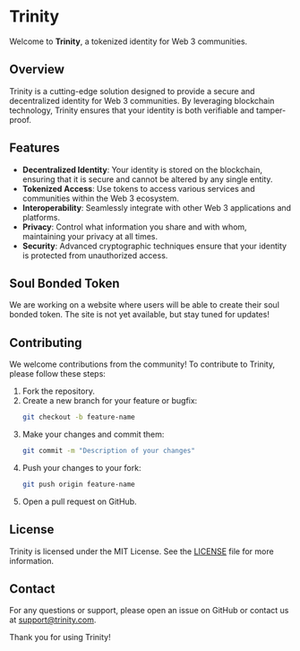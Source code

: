 # Trinity

Welcome to **Trinity**, a tokenized identity for Web 3 communities.

## Overview

Trinity is a cutting-edge solution designed to provide a secure and decentralized identity for Web 3 communities. By leveraging blockchain technology, Trinity ensures that your identity is both verifiable and tamper-proof.

## Features

- **Decentralized Identity**: Your identity is stored on the blockchain, ensuring that it is secure and cannot be altered by any single entity.
- **Tokenized Access**: Use tokens to access various services and communities within the Web 3 ecosystem.
- **Interoperability**: Seamlessly integrate with other Web 3 applications and platforms.
- **Privacy**: Control what information you share and with whom, maintaining your privacy at all times.
- **Security**: Advanced cryptographic techniques ensure that your identity is protected from unauthorized access.

## Soul Bonded Token

We are working on a website where users will be able to create their soul bonded token. The site is not yet available, but stay tuned for updates!

## Contributing

We welcome contributions from the community! To contribute to Trinity, please follow these steps:

1. Fork the repository.
2. Create a new branch for your feature or bugfix:
   ```bash
   git checkout -b feature-name
   ```
3. Make your changes and commit them:
   ```bash
   git commit -m "Description of your changes"
   ```
4. Push your changes to your fork:
   ```bash
   git push origin feature-name
   ```
5. Open a pull request on GitHub.

## License

Trinity is licensed under the MIT License. See the [LICENSE](LICENSE) file for more information.

## Contact

For any questions or support, please open an issue on GitHub or contact us at support@trinity.com.

Thank you for using Trinity!
